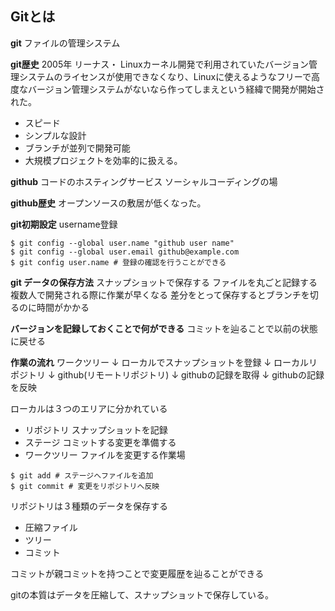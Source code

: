 ## Gitとは

**git**
ファイルの管理システム

**git歴史**
2005年 リーナス・
Linuxカーネル開発で利用されていたバージョン管理システムのライセンスが使用できなくなり、Linuxに使えるようなフリーで高度なバージョン管理システムがないなら作ってしまえという経緯で開発が開始された。
- スピード
- シンプルな設計
- ブランチが並列で開発可能
- 大規模プロジェクトを効率的に扱える。

**github**
コードのホスティングサービス
ソーシャルコーディングの場

**github歴史**
オープンソースの敷居が低くなった。

**git初期設定**
username登録
```
$ git config --global user.name "github user name"
$ git config --global user.email github@example.com
$ git config user.name # 登録の確認を行うことができる
```

**git データの保存方法**
スナップショットで保存する
ファイルを丸ごと記録する
複数人で開発される際に作業が早くなる
差分をとって保存するとブランチを切るのに時間がかかる

**バージョンを記録しておくことで何ができる**
コミットを辿ることで以前の状態に戻せる

**作業の流れ**
ワークツリー
↓
ローカルでスナップショットを登録
↓
ローカルリポジトリ
↓
github(リモートリポジトリ)
↓
githubの記録を取得
↓
githubの記録を反映

ローカルは３つのエリアに分かれている
- リポジトリ
スナップショットを記録
- ステージ
コミットする変更を準備する
- ワークツリー
ファイルを変更する作業場
```
$ git add # ステージへファイルを追加
$ git commit # 変更をリポジトリへ反映
```

リポジトリは３種類のデータを保存する
- 圧縮ファイル
- ツリー
- コミット

コミットが親コミットを持つことで変更履歴を辿ることができる

gitの本質はデータを圧縮して、スナップショットで保存している。